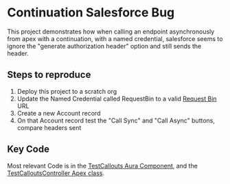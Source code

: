 # Continuation Salesforce Bug
This project demonstrates how when calling an endpoint asynchronously from apex with a continuation, with a named credential, salesforce seems to ignore the "generate authorization header" option and still sends the header.

## Steps to reproduce
1. Deploy this project to a scratch org
2. Update the Named Credential called RequestBin to a valid [Request Bin](https://requestbin.com) URL
3. Create a new Account record
4. On that Account record test the "Call Sync" and "Call Async" buttons, compare headers sent

## Key Code
Most relevant Code is in the [TestCallouts Aura Component](force-app/main/default/aura/TestCallouts), and the [TestCalloutsController Apex class](force-app/main/default/classes/TestCalloutsController.cls).